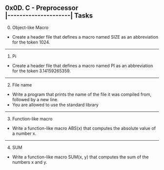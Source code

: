 0x0D. C - Preprocessor                                       
|---------------------|
Tasks
---------------------------------------------------------------------
0. Object-like Macro
- Create a header file that defines a macro named SIZE as an abbreviation for the token 1024.
---------------------------------------------------------------------
1. Pi
- Create a header file that defines a macro named PI as an abbreviation for the token 3.14159265359.
---------------------------------------------------------------------
2. File name
- Write a program that prints the name of the file it was compiled from, followed by a new line.
- You are allowed to use the standard library
---------------------------------------------------------------------
3. Function-like macro
- Write a function-like macro ABS(x) that computes the absolute value of a number x.
---------------------------------------------------------------------
4. SUM
- Write a function-like macro SUM(x, y) that computes the sum of the numbers x and y.

